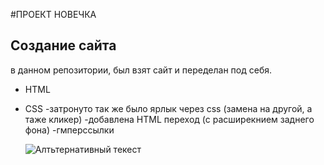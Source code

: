 #ПРОЕКТ НОВЕЧКА
## Создание сайта 

в данном репозитории, был взят сайт и переделан под себя.
- HTML
- CSS
-затронуто так же было ярлык через css (замена на другой, а таже кликер)
-добавлена HTML переход (с расширекнием заднего фона)
-гмперссылки


  ![Алтьтернативный текест](https://github.com/BED24/testing/blob/master/images/pJRiBrKeYyQ.jpg)
